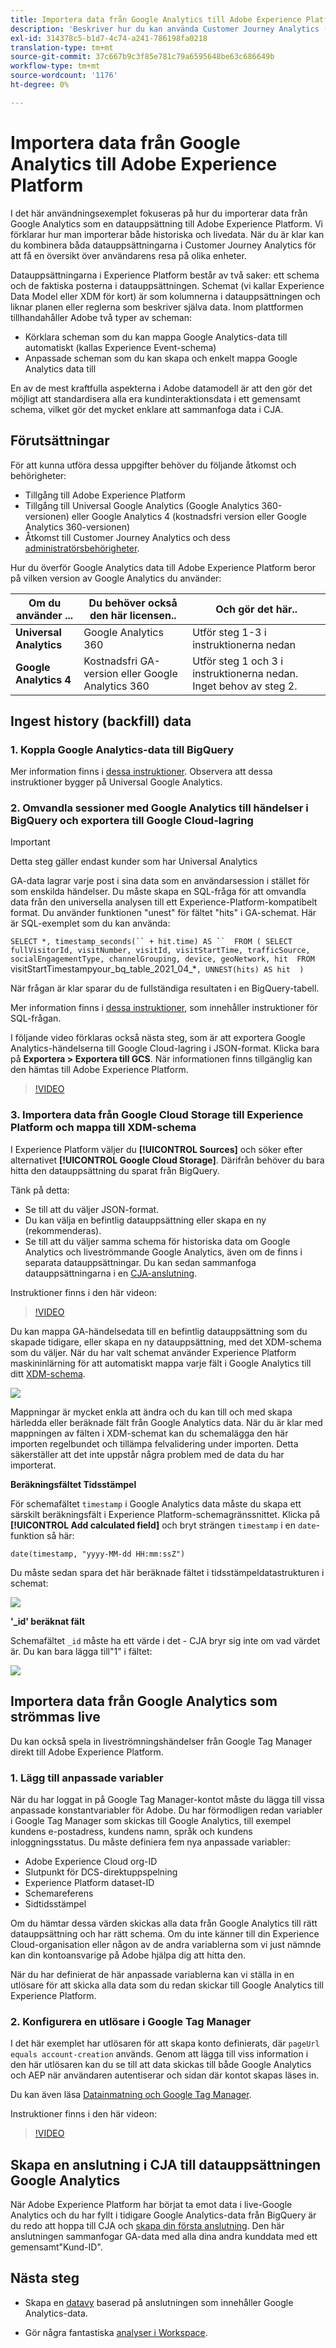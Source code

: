 ```yaml
---
title: Importera data från Google Analytics till Adobe Experience Platform
description: 'Beskriver hur du kan använda Customer Journey Analytics (CJA) för att importera Google Analytics-data till Adobe Experience Platform. '
exl-id: 314378c5-b1d7-4c74-a241-786198fa0218
translation-type: tm+mt
source-git-commit: 37c667b9c3f85e781c79a6595648be63c686649b
workflow-type: tm+mt
source-wordcount: '1176'
ht-degree: 0%

---
```



# Importera data från Google Analytics till Adobe Experience Platform

I det här användningsexemplet fokuseras på hur du importerar data från Google Analytics som en datauppsättning till Adobe Experience Platform. Vi förklarar hur man importerar både historiska och livedata. När du är klar kan du kombinera båda datauppsättningarna i Customer Journey Analytics för att få en översikt över användarens resa på olika enheter.

Datauppsättningarna i Experience Platform består av två saker: ett schema och de faktiska posterna i datauppsättningen. Schemat (vi kallar Experience Data Model eller XDM för kort) är som kolumnerna i datauppsättningen och liknar planen eller reglerna som beskriver själva data. Inom plattformen tillhandahåller Adobe två typer av scheman:

* Körklara scheman som du kan mappa Google Analytics-data till automatiskt (kallas Experience Event-schema)
* Anpassade scheman som du kan skapa och enkelt mappa Google Analytics data till

En av de mest kraftfulla aspekterna i Adobe datamodell är att den gör det möjligt att standardisera alla era kundinteraktionsdata i ett gemensamt schema, vilket gör det mycket enklare att sammanfoga data i CJA.

## Förutsättningar

För att kunna utföra dessa uppgifter behöver du följande åtkomst och behörigheter:

* Tillgång till Adobe Experience Platform
* Tillgång till Universal Google Analytics (Google Analytics 360-versionen) eller Google Analytics 4 (kostnadsfri version eller Google Analytics 360-versionen)
* Åtkomst till Customer Journey Analytics och dess [administratörsbehörigheter](https://experienceleague.adobe.com/docs/analytics-platform/using/cja-overview/cja-overview.html?lang=en#admin-access-permissions).

Hur du överför Google Analytics data till Adobe Experience Platform beror på vilken version av Google Analytics du använder:

| Om du använder ... | Du behöver också den här licensen.. | Och gör det här.. |
| --- | --- | --- |
| **Universal Analytics** | Google Analytics 360 | Utför steg 1-3 i instruktionerna nedan |
| **Google Analytics 4** | Kostnadsfri GA-version eller Google Analytics 360 | Utför steg 1 och 3 i instruktionerna nedan. Inget behov av steg 2. |

## Ingest history (backfill) data

### 1. Koppla Google Analytics-data till BigQuery

Mer information finns i [dessa instruktioner](https://support.google.com/analytics/answer/3416092?hl=en). Observera att dessa instruktioner bygger på Universal Google Analytics.

### 2. Omvandla sessioner med Google Analytics till händelser i BigQuery och exportera till Google Cloud-lagring

>[!IMPORTANT]
>
>Detta steg gäller endast kunder som har Universal Analytics

GA-data lagrar varje post i sina data som en användarsession i stället för som enskilda händelser. Du måste skapa en SQL-fråga för att omvandla data från den universella analysen till ett Experience-Platform-kompatibelt format. Du använder funktionen &quot;unest&quot; för fältet &quot;hits&quot; i GA-schemat. Här är SQL-exemplet som du kan använda:

`SELECT
*,
timestamp_seconds(`` + hit.time) AS `` 
FROM
(
SELECT
fullVisitorId,
visitNumber,
visitId,
visitStartTime,
trafficSource,
socialEngagementType,
channelGrouping,
device,
geoNetwork,
hit 
FROM
`visitStartTimestampyour_bq_table_2021_04_*`,
UNNEST(hits) AS hit 
)`

När frågan är klar sparar du de fullständiga resultaten i en BigQuery-tabell.

Mer information finns i [dessa instruktioner](https://support.google.com/analytics/answer/7029846?hl=en&amp;ref_topic=9359001#zippy=%2Cold-export-schema%2Cuse-this-script-to-migrate-existing-bigquery-datasets-from-the-old-export-schema-to-the-new-one%2Cscript-migration-scriptsql), som innehåller instruktioner för SQL-frågan.

I följande video förklaras också nästa steg, som är att exportera Google Analytics-händelserna till Google Cloud-lagring i JSON-format. Klicka bara på **Exportera > Exportera till GCS**. När informationen finns tillgänglig kan den hämtas till Adobe Experience Platform.

>[!VIDEO](https://video.tv.adobe.com/v/332634)

### 3. Importera data från Google Cloud Storage till Experience Platform och mappa till XDM-schema

I Experience Platform väljer du **[!UICONTROL Sources]** och söker efter alternativet **[!UICONTROL Google Cloud Storage]**. Därifrån behöver du bara hitta den datauppsättning du sparat från BigQuery.

Tänk på detta:

* Se till att du väljer JSON-format.
* Du kan välja en befintlig datauppsättning eller skapa en ny (rekommenderas).
* Se till att du väljer samma schema för historiska data om Google Analytics och liveströmmande Google Analytics, även om de finns i separata datauppsättningar. Du kan sedan sammanfoga datauppsättningarna i en [CJA-anslutning](/help/connections/combined-dataset.md).

Instruktioner finns i den här videon:

>[!VIDEO](https://video.tv.adobe.com/v/332676)

Du kan mappa GA-händelsedata till en befintlig datauppsättning som du skapade tidigare, eller skapa en ny datauppsättning, med det XDM-schema som du väljer. När du har valt schemat använder Experience Platform maskininlärning för att automatiskt mappa varje fält i Google Analytics till ditt [XDM-schema](https://experienceleague.adobe.com/docs/experience-platform/xdm/home.html?lang=en#ui).

![](assets/schema-map.png)

Mappningar är mycket enkla att ändra och du kan till och med skapa härledda eller beräknade fält från Google Analytics data. När du är klar med mappningen av fälten i XDM-schemat kan du schemalägga den här importen regelbundet och tillämpa felvalidering under importen. Detta säkerställer att det inte uppstår några problem med de data du har importerat.

**Beräkningsfältet Tidsstämpel**

För schemafältet `timestamp` i Google Analytics data måste du skapa ett särskilt beräkningsfält i Experience Platform-schemagränssnittet. Klicka på **[!UICONTROL Add calculated field]** och bryt strängen `timestamp` i en `date`-funktion så här:

`date(timestamp, "yyyy-MM-dd HH:mm:ssZ")`

Du måste sedan spara det här beräknade fältet i tidsstämpeldatastrukturen i schemat:

![](assets/timestamp.png)

**&#39;_id&#39; beräknat fält**

Schemafältet `_id` måste ha ett värde i det - CJA bryr sig inte om vad värdet är. Du kan bara lägga till&quot;1&quot; i fältet:

![](assets/_id.png)

## Importera data från Google Analytics som strömmas live

Du kan också spela in liveströmningshändelser från Google Tag Manager direkt till Adobe Experience Platform.

### 1. Lägg till anpassade variabler

När du har loggat in på Google Tag Manager-kontot måste du lägga till vissa anpassade konstantvariabler för Adobe. Du har förmodligen redan variabler i Google Tag Manager som skickas till Google Analytics, till exempel kundens e-postadress, kundens namn, språk och kundens inloggningsstatus. Du måste definiera fem nya anpassade variabler:

* Adobe Experience Cloud org-ID
* Slutpunkt för DCS-direktuppspelning
* Experience Platform dataset-ID
* Schemareferens
* Sidtidsstämpel

Om du hämtar dessa värden skickas alla data från Google Analytics till rätt datauppsättning och har rätt schema. Om du inte känner till din Experience Cloud-organisation eller någon av de andra variablerna som vi just nämnde kan din kontoansvarige på Adobe hjälpa dig att hitta den.

När du har definierat de här anpassade variablerna kan vi ställa in en utlösare för att skicka alla data som du redan skickar till Google Analytics till Experience Platform.

### 2. Konfigurera en utlösare i Google Tag Manager

I det här exemplet har utlösaren för att skapa konto definierats, där `pageUrl equals account-creation` används. Genom att lägga till viss information i den här utlösaren kan du se till att data skickas till både Google Analytics och AEP när användaren autentiserar och sidan där kontot skapas läses in.

Du kan även läsa [Datainmatning och Google Tag Manager](https://experienceleague.adobe.com/docs/platform-learn/comprehensive-technical-tutorial/module9/data-ingestion-using-google-tag-manager-and-google-analytics.html?lang=en#module9).

Instruktioner finns i den här videon:

>[!VIDEO](https://video.tv.adobe.com/v/332668)

## Skapa en anslutning i CJA till datauppsättningen Google Analytics

När Adobe Experience Platform har börjat ta emot data i live-Google Analytics och du har fyllt i tidigare Google Analytics-data från BigQuery är du redo att hoppa till CJA och [skapa din första anslutning](/help/connections/create-connection.md). Den här anslutningen sammanfogar GA-data med alla dina andra kunddata med ett gemensamt&quot;Kund-ID&quot;.

## Nästa steg

* Skapa en [datavy](https://experienceleague.adobe.com/docs/analytics-platform/using/cja-dataviews/create-dataview.html?lang=en#cja-dataviews) baserad på anslutningen som innehåller Google Analytics-data.

* Gör några fantastiska [analyser i Workspace](/help/use-cases/ga-to-cja-reporting.md).